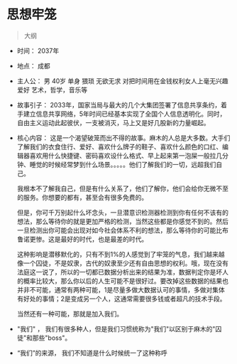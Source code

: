# 思想牢笼

> 大纲

- 时间： 2037年

- 地点： 成都

- 主人公： 男    40岁    单身    猥琐    无欲无求    对把时间用在金钱权利女人上毫无兴趣   爱好 艺术，哲学，音乐等

- 故事引子： 2033年，国家当局与最大的几个大集团签署了信息共享条约，着手建立信息共享网络，5年时间已经基本实现了全国个人信息透明化。同时，自由主义运动此起彼伏，一支被消灭，马上又是好几股新的力量崛起。

- 核心内容： 这是一个渴望破笼而出不得的故事。麻木的人总是大多数。大手们了解我们的衣食住行、爱好、喜欢什么牌子的鞋子、喜欢什么颜色的口红、编辑器喜欢用什么快捷键、密码喜欢设什么格式、早上起来第一泡屎一般拉几分钟、睡觉的时候经常梦到什么场景。。。。。他们了解我们的一切，远超我们自己。
  
  我根本不了解我自己，但是有什么关系了，他们了解你，他们会给你无微不至的服务。你想要的都有，甚至会有很多免费的。
  
  但是，你可千万别起什么坏念头，一旦潜意识检测器检测到你有任何不该有的想法，那么等待你的就是更加严格的检测，当然这些都是你感觉不到的。然后一旦检测出你可能会出现对如今社会体系不利的想法，那么等待你的可能比布鲁诺更惨。这是最好的时代，也是最差的时代。
  
  这种影响是潜移默化的，只有不到1%的人感觉到了牢笼的气息，我们越来越像一个囚徒，不是奴隶，古代的奴隶至少还有自由思想的权利。哦，现在没有法庭这一说了，所以的一切都已数据分析出来的结果为准，数据判定你是坏人的概率比较大，那么你以后的人生可能不是很好过。要改掉这些数据的结果也并非不可能，通常有两种可能，1是尽量多做大数据认可的事情，多做对集体有好处的事情；2是变成另一个人，这通常需要很多钱或者超凡的技术手段。
  
  当然还有一种可能，那就是加入我们。

- "我们" ， 我们有很多种人，但是我们习惯统称为"我们"以区别于麻木的"囚徒"和那些"boss"。

- “我们”的来源， 我们不知道是什么时候统一了这种称呼
